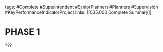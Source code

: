 tags:
	#Complete
	#Superintendent
	#SeniorPlanners
	#Planners
	#Supervision
	#KeyPerformanceIndicatorProject 
links:
		[[035.000 Complete Summary]]
# PHASE 1

???